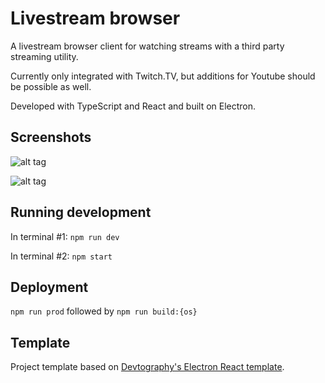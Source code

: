 # Livestream browser

A livestream browser client for watching streams with a third party streaming utility.

Currently only integrated with Twitch.TV, but additions for Youtube should be possible as well.

Developed with TypeScript and React and built on Electron.

## Screenshots

![alt tag](https://i.imgur.com/0p7ZUGJ.png "Example usage of the application")

![alt tag](https://i.imgur.com/jWiyYYU.png "Example usage of the application settings")

## Running development

In terminal #1:
`npm run dev`

In terminal #2:
`npm start`

## Deployment

`npm run prod` followed by `npm run build:{os}`

## Template

Project template based on [Devtography's Electron React template](https://github.com/Devtography/electron-react-typescript-webpack-boilerplate).
